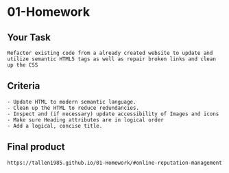 # 01-Homework

## Your Task
    Refactor existing code from a already created website to update and utilize semantic HTML5 tags as well as repair broken links and clean up the CSS

## Criteria
    - Update HTML to modern semantic language.
    - Clean up the HTML to reduce redundancies.
    - Inspect and (if necessary) update accessibility of Images and icons
    - Make sure Heading attributes are in logical order
    - Add a logical, concise title.

## Final product
    https://tallen1985.github.io/01-Homework/#online-reputation-management